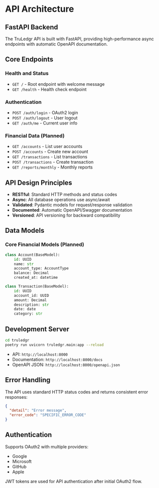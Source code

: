 # API Architecture

## FastAPI Backend

The TruLedgr API is built with FastAPI, providing high-performance async endpoints with automatic OpenAPI documentation.

## Core Endpoints

### Health and Status
- `GET /` - Root endpoint with welcome message
- `GET /health` - Health check endpoint

### Authentication
- `POST /auth/login` - OAuth2 login
- `POST /auth/logout` - User logout
- `GET /auth/me` - Current user info

### Financial Data (Planned)
- `GET /accounts` - List user accounts
- `POST /accounts` - Create new account
- `GET /transactions` - List transactions
- `POST /transactions` - Create transaction
- `GET /reports/monthly` - Monthly reports

## API Design Principles

- **RESTful**: Standard HTTP methods and status codes
- **Async**: All database operations use async/await
- **Validated**: Pydantic models for request/response validation
- **Documented**: Automatic OpenAPI/Swagger documentation
- **Versioned**: API versioning for backward compatibility

## Data Models

### Core Financial Models (Planned)
```python
class Account(BaseModel):
    id: UUID
    name: str
    account_type: AccountType
    balance: Decimal
    created_at: datetime

class Transaction(BaseModel):
    id: UUID
    account_id: UUID
    amount: Decimal
    description: str
    date: date
    category: str
```

## Development Server

```bash
cd truledgr
poetry run uvicorn truledgr.main:app --reload
```

- API: `http://localhost:8000`
- Documentation: `http://localhost:8000/docs`
- OpenAPI JSON: `http://localhost:8000/openapi.json`

## Error Handling

The API uses standard HTTP status codes and returns consistent error responses:

```json
{
  "detail": "Error message",
  "error_code": "SPECIFIC_ERROR_CODE"
}
```

## Authentication

Supports OAuth2 with multiple providers:
- Google
- Microsoft
- GitHub
- Apple

JWT tokens are used for API authentication after initial OAuth2 flow.
